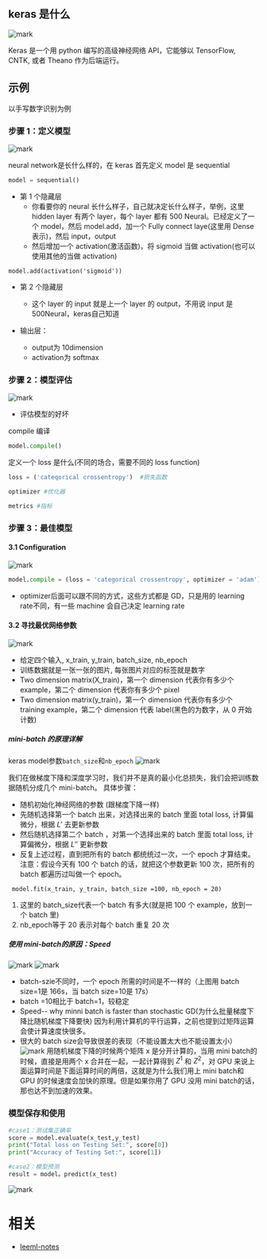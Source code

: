 

## keras 是什么

![mark](http://images.iterate.site/blog/image/20190818/0KI6aQdwb6Td.png?imageslim)

Keras 是一个用 python 编写的高级神经网络 API，它能够以 TensorFlow, CNTK, 或者 Theano 作为后端运行。


## 示例

以手写数字识别为例
### 步骤 1：定义模型
![mark](http://images.iterate.site/blog/image/20190818/VPxXvyBTxxwk.png?imageslim)


neural network是长什么样的，在 keras 首先定义 model 是 sequential
```python
model = sequential()
```

- 第 1 个隐藏层
	- 你看要你的 neural 长什么样子，自己就决定长什么样子，举例，这里 hidden layer 有两个 layer，每个 layer 都有 500 Neural。已经定义了一个 model，然后 model.add，加一个 Fully connect laye(这里用 Dense 表示)，然后 input，output
	- 然后增加一个 activation(激活函数)，将 sigmoid 当做 activation(也可以使用其他的当做 activation)
```
model.add(activation('sigmoid'))
```
- 第 2 个隐藏层
	- 这个 layer 的 input 就是上一个 layer 的 output，不用说 input 是 500Neural，keras自己知道

- 输出层：
	- output为 10dimension
	- activation为 softmax



### 步骤 2：模型评估

![mark](http://images.iterate.site/blog/image/20190818/Wl2N4rkvcTQE.png?imageslim)
- 评估模型的好坏


compile 编译
```python
model.compile()
```
定义一个 loss 是什么(不同的场合，需要不同的 loss function)
```python
loss = ('cateqorical crossentropy')  #损失函数
```
```python
optimizer #优化器
```
```python
metrics #指标
```

### 步骤 3：最佳模型

#### 3.1 Configuration
![mark](http://images.iterate.site/blog/image/20190818/DCX7AGbtdyak.png?imageslim)


```python
model.compile = (loss = 'categorical crossentropy', optimizer = 'adam')
```
- optimizer后面可以跟不同的方式，这些方式都是 GD，只是用的 learning rate不同，有一些 machine 会自己决定 learning rate
#### 3.2 寻找最优网络参数

![mark](http://images.iterate.site/blog/image/20190818/trNbTKo6JOiF.png?imageslim)
- 给定四个输入, x_train, y_train, batch_size, nb_epoch
- 训练数据就是一张一张的图片, 每张图片对应的标签就是数字
- Two dimension matrix(X_train)，第一个 dimension 代表你有多少个 example，第二个 dimension 代表你有多少个 pixel
- Two dimension matrix(y_train)，第一个 dimension 代表你有多少个 training example，第二个 dimension 代表 label(黑色的为数字，从 0 开始计数)

##### mini-batch 的原理详解
keras model参数`batch_size`和`nb_epoch`
![mark](http://images.iterate.site/blog/image/20190818/ji956OK8kHEA.png?imageslim)

我们在做梯度下降和深度学习时，我们并不是真的最小化总损失，我们会把训练数据随机分成几个 mini-batch。
具体步骤：
- 随机初始化神经网络的参数 (跟梯度下降一样)
- 先随机选择第一个 batch 出来，对选择出来的 batch 里面 total loss, 计算偏微分，根据 ${L}'$ 去更新参数
- 然后随机选择第二个 batch ，对第一个选择出来的 batch 里面 total loss, 计算偏微分，根据 ${L}''$ 更新参数
- 反复上述过程，直到把所有的 batch 都统统过一次，一个 epoch 才算结束。
注意：假设今天有 100 个 batch 的话，就把这个参数更新 100 次，把所有的 batch 都遍历过叫做一个 epoch。
```
 model.fit(x_train, y_train, batch_size =100, nb_epoch = 20)
```
1. 这里的 batch_size代表一个 batch 有多大(就是把 100 个 example，放到一个 batch 里)
2. nb_epoch等于 20 表示对每个 batch 重复 20 次

##### 使用 mini-batch的原因：Speed
![mark](http://images.iterate.site/blog/image/20190818/2dNRg7903gHD.png?imageslim)
![mark](http://images.iterate.site/blog/image/20190818/BV1KKVlRCbAk.png?imageslim)

- batch-szie不同时，一个 epoch 所需的时间是不一样的（上图用 batch size=1是 166s，当 batch size=10是 17s）
- batch =10相比于 batch=1，较稳定
- Speed-- why minni batch is faster than stochastic GD(为什么批量梯度下降比随机梯度下降要快)
  因为利用计算机的平行运算，之前也提到过矩阵运算会使计算速度快很多。
- 很大的 batch size会导致很差的表现（不能设置太大也不能设置太小）
![mark](http://images.iterate.site/blog/image/20190818/6AduSWPfx9ua.png?imageslim)
用随机梯度下降的时候两个矩阵 x 是分开计算的，当用 mini batch的时候，直接是用两个 x 合并在一起，一起计算得到 $Z^1$ 和 $Z^2$，对 GPU 来说上面运算时间是下面运算时间的两倍，这就是为什么我们用上 mini batch和 GPU 的时候速度会加快的原理。但是如果你用了 GPU 没用 mini batch的话，那也达不到加速的效果。

### 模型保存和使用

```python
#case1：测试集正确率
score = model.evaluate(x_test,y_test)
print("Total loss on Testing Set:", score[0])
print("Accuracy of Testing Set:", score[1])

#case2：模型预测
result = model。predict(x_test)
```
![mark](http://images.iterate.site/blog/image/20190818/Nlf4OnGMMN1c.png?imageslim)





# 相关

- [leeml-notes](https://github.com/datawhalechina/leeml-notes)
